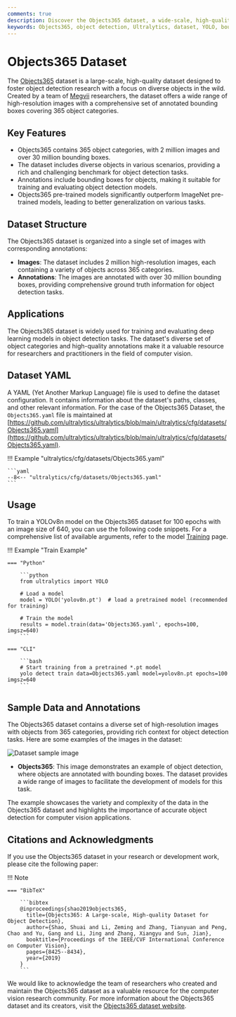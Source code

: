 ```yaml
---
comments: true
description: Discover the Objects365 dataset, a wide-scale, high-quality resource for object detection research. Learn to use it with the Ultralytics YOLO model.
keywords: Objects365, object detection, Ultralytics, dataset, YOLO, bounding boxes, annotations, computer vision, deep learning, training models
---
```


# Objects365 Dataset

The [Objects365](https://www.objects365.org/) dataset is a large-scale, high-quality dataset designed to foster object detection research with a focus on diverse objects in the wild. Created by a team of [Megvii](https://en.megvii.com/) researchers, the dataset offers a wide range of high-resolution images with a comprehensive set of annotated bounding boxes covering 365 object categories.

## Key Features

- Objects365 contains 365 object categories, with 2 million images and over 30 million bounding boxes.
- The dataset includes diverse objects in various scenarios, providing a rich and challenging benchmark for object detection tasks.
- Annotations include bounding boxes for objects, making it suitable for training and evaluating object detection models.
- Objects365 pre-trained models significantly outperform ImageNet pre-trained models, leading to better generalization on various tasks.

## Dataset Structure

The Objects365 dataset is organized into a single set of images with corresponding annotations:

- **Images**: The dataset includes 2 million high-resolution images, each containing a variety of objects across 365 categories.
- **Annotations**: The images are annotated with over 30 million bounding boxes, providing comprehensive ground truth information for object detection tasks.

## Applications

The Objects365 dataset is widely used for training and evaluating deep learning models in object detection tasks. The dataset's diverse set of object categories and high-quality annotations make it a valuable resource for researchers and practitioners in the field of computer vision.

## Dataset YAML

A YAML (Yet Another Markup Language) file is used to define the dataset configuration. It contains information about the dataset's paths, classes, and other relevant information. For the case of the Objects365 Dataset, the `Objects365.yaml` file is maintained at [https://github.com/ultralytics/ultralytics/blob/main/ultralytics/cfg/datasets/Objects365.yaml](https://github.com/ultralytics/ultralytics/blob/main/ultralytics/cfg/datasets/Objects365.yaml).

!!! Example "ultralytics/cfg/datasets/Objects365.yaml"

    ```yaml
    --8<-- "ultralytics/cfg/datasets/Objects365.yaml"
    ```

## Usage

To train a YOLOv8n model on the Objects365 dataset for 100 epochs with an image size of 640, you can use the following code snippets. For a comprehensive list of available arguments, refer to the model [Training](../../modes/train.md) page.

!!! Example "Train Example"

    === "Python"

        ```python
        from ultralytics import YOLO

        # Load a model
        model = YOLO('yolov8n.pt')  # load a pretrained model (recommended for training)

        # Train the model
        results = model.train(data='Objects365.yaml', epochs=100, imgsz=640)
        ```

    === "CLI"

        ```bash
        # Start training from a pretrained *.pt model
        yolo detect train data=Objects365.yaml model=yolov8n.pt epochs=100 imgsz=640
        ```

## Sample Data and Annotations

The Objects365 dataset contains a diverse set of high-resolution images with objects from 365 categories, providing rich context for object detection tasks. Here are some examples of the images in the dataset:

![Dataset sample image](https://user-images.githubusercontent.com/26833433/238215467-caf757dd-0b87-4b0d-bb19-d94a547f7fbf.jpg)

- **Objects365**: This image demonstrates an example of object detection, where objects are annotated with bounding boxes. The dataset provides a wide range of images to facilitate the development of models for this task.

The example showcases the variety and complexity of the data in the Objects365 dataset and highlights the importance of accurate object detection for computer vision applications.

## Citations and Acknowledgments

If you use the Objects365 dataset in your research or development work, please cite the following paper:

!!! Note

    === "BibTeX"

        ```bibtex
        @inproceedings{shao2019objects365,
          title={Objects365: A Large-scale, High-quality Dataset for Object Detection},
          author={Shao, Shuai and Li, Zeming and Zhang, Tianyuan and Peng, Chao and Yu, Gang and Li, Jing and Zhang, Xiangyu and Sun, Jian},
          booktitle={Proceedings of the IEEE/CVF International Conference on Computer Vision},
          pages={8425--8434},
          year={2019}
        }
        ```

We would like to acknowledge the team of researchers who created and maintain the Objects365 dataset as a valuable resource for the computer vision research community. For more information about the Objects365 dataset and its creators, visit the [Objects365 dataset website](https://www.objects365.org/).
